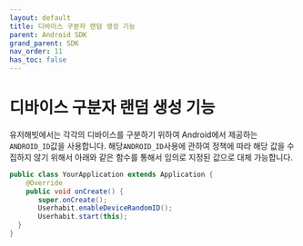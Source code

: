```yaml
---
layout: default
title: 디바이스 구분자 랜덤 생성 기능
parent: Android SDK
grand_parent: SDK
nav_order: 11
has_toc: false
---
```

# 디바이스 구분자 랜덤 생성 기능

유저해빗에서는 각각의 디바이스를 구분하기 위하여 Android에서 제공하는`ANDROID_ID`값을 사용합니다. 해당`ANDROID_ID`사용에 관하여 정책에 따라 해당 값을 수집하지 않기 위해서 아래와 같은 함수를 통해서 임의로 지정된 값으로 대체 가능합니다.

```java
public class YourApplication extends Application {
    @Override
    public void onCreate() {
       super.onCreate();
       Userhabit.enableDeviceRandomID(); 
       Userhabit.start(this); 
  }
}
```